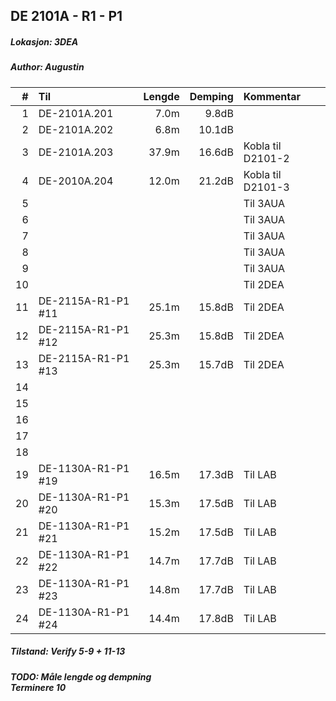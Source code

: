 ## DE 2101A - R1 - P1
##### Lokasjon: 3DEA
##### Author: Augustin

|  #  |        Til       |Lengde|Demping|     Kommentar   |
|----:|:-----------------|-----:|------:|:----------------|
|    1|DE-2101A.201      |  7.0m|  9.8dB|                 |
|    2|DE-2101A.202      |  6.8m| 10.1dB|                 |
|    3|DE-2101A.203      | 37.9m| 16.6dB|Kobla til D2101-2|
|    4|DE-2010A.204      | 12.0m| 21.2dB|Kobla til D2101-3|
|    5|                  |      |       |Til 3AUA         |
|    6|                  |      |       |Til 3AUA         |
|    7|                  |      |       |Til 3AUA         |
|    8|                  |      |       |Til 3AUA         |
|    9|                  |      |       |Til 3AUA         |
|   10|                  |      |       |Til 2DEA         | 
|   11|DE-2115A-R1-P1 #11| 25.1m| 15.8dB|Til 2DEA         |
|   12|DE-2115A-R1-P1 #12| 25.3m| 15.8dB|Til 2DEA         |
|   13|DE-2115A-R1-P1 #13| 25.3m| 15.7dB|Til 2DEA         |
|   14|                  |      |       |                 |
|   15|                  |      |       |                 |
|   16|                  |      |       |                 |
|   17|                  |      |       |                 | 
|   18|                  |      |       |                 |
|   19|DE-1130A-R1-P1 #19| 16.5m| 17.3dB|Til LAB          |
|   20|DE-1130A-R1-P1 #20| 15.3m| 17.5dB|Til LAB          |
|   21|DE-1130A-R1-P1 #21| 15.2m| 17.5dB|Til LAB          |
|   22|DE-1130A-R1-P1 #22| 14.7m| 17.7dB|Til LAB          |
|   23|DE-1130A-R1-P1 #23| 14.8m| 17.7dB|Til LAB          |
|   24|DE-1130A-R1-P1 #24| 14.4m| 17.8dB|Til LAB          |

##### Tilstand: Verify 5-9 + 11-13
##### TODO: Måle lengde og dempning <br/> Terminere 10
